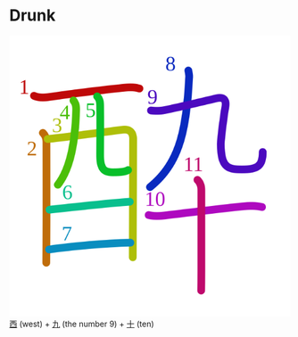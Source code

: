 # Drunk
![9154](../kanji-colorize/9154.svg)
[西](西.md) (west) + [九](九.md) (the number 9) + [十](十.md) (ten) 